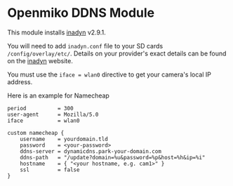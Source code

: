 # Openmiko DDNS Module

This module installs [inadyn](https://troglobit.com/projects/inadyn/) v2.9.1.

You will need to add `inadyn.conf` file to your SD cards `/config/overlay/etc/`. Details on your provider's exact details can be found on the [inadyn](https://troglobit.com/projects/inadyn/) website.

You must use the `iface = wlan0` directive to get your camera's local IP address.

Here is an example for Namecheap
```
period          = 300
user-agent      = Mozilla/5.0
iface           = wlan0

custom namecheap {
    username    = yourdomain.tld
    password    = <your-password>
    ddns-server = dynamicdns.park-your-domain.com
    ddns-path   = "/update?domain=%u&password=%p&host=%h&ip=%i"
    hostname    = { "<your hostname, e.g. cam1>" }
    ssl         = false
}
```
